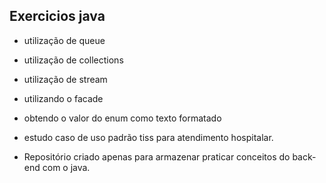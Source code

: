 ## Exercicios java

- utilização de queue
- utilização de collections
- utilização de stream
- utilizando o facade
- obtendo o valor do enum como texto formatado
- estudo caso de uso padrão tiss para atendimento hospitalar.


- Repositório criado apenas para armazenar praticar conceitos do back-end com o java.